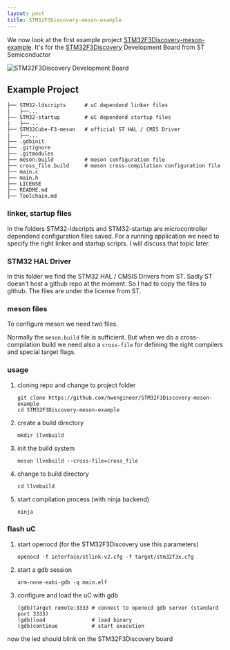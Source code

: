 ```yaml
---
layout: post
title: STM32F3Discovery-meson-example
---
```


We now look at the first example project [STM32F3Discovery-meson-example](https://github.com/hwengineer/STM32F3Discovery-meson-example).
It's for the [STM32F3Discovery](http://www.st.com/en/evaluation-tools/stm32f3discovery.html) Development Board from ST Semiconductor

![STM32F3Discovery Development Board](http://www.st.com/content/ccc/fragment/product_related/rpn_information/board_photo/8e/9b/f4/fd/3f/3b/4a/e7/stm32f3discovery.jpg/files/stm32f3discovery.jpg/_jcr_content/translations/en.stm32f3discovery.jpg)

## Example Project

```
├── STM32-ldscripts      # uC dependend linker files
|   ├──...
├── STM32-startup        # uC dependend startup files
|   ├──...
├── STM32Cube-F3-meson   # official ST HAL / CMIS Driver
|   ├──...
├── .gdbinit
├── .gitignore
├── .gitmodules
├── meson.build          # meson configuration file
├── cross_file.build     # meson cross-compilation configuration file
├── main.c
├── main.h
├── LICENSE
├── README.md
├── Toolchain.md
```

### linker, startup files

In the folders STM32-ldscripts and STM32-startup are microcontroller dependend
configuration files saved.
For a running application we need to specify the right linker and startup scripts.
I will discuss that topic later.

### STM32 HAL Driver

In this folder we find the STM32 HAL / CMSIS Drivers from ST.
Sadly ST doesn't host a github repo at the moment. So I had to copy the files to github.
The files are under the license from ST.

### meson files
To configure meson we need two files.

Normally the `meson.build` file is sufficient. But when we do a cross-compilation build
we need also a `cross-file` for defining the right compilers and special target flags.

### usage

1.  cloning repo and change to project folder

        git clone https://github.com/hwengineer/STM32F3Discovery-meson-example
        cd STM32F3Discovery-meson-example

2.  create a build directory

        mkdir llvmbuild

3.  init the build system

        meson llvmbuild --cross-file=cross_file

4.  change to build directory

        cd llvmbuild

5.  start compilation process (with ninja backend)

        ninja

### flash uC

1.  start openocd (for the STM32F3Discovery use this parameters)

        openocd -f interface/stlink-v2.cfg -f target/stm32f3x.cfg

2.  start a gdb session

        arm-none-eabi-gdb -q main.elf

3.  configure and load the uC with gdb

        (gdb)target remote:3333 # connect to openocd gdb server (standard port 3333)
        (gdb)load               # load binary
        (gdb)continue           # start execution


now the led should blink on the STM32F3Discovery board
